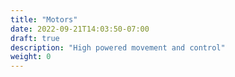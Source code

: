 ```yaml
---
title: "Motors"
date: 2022-09-21T14:03:50-07:00
draft: true
description: "High powered movement and control"
weight: 0
---
```


